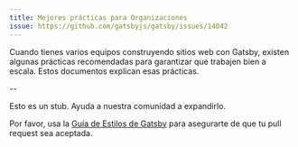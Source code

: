 ```yaml
---
title: Mejores prácticas para Organizaciones
issue: https://github.com/gatsbyjs/gatsby/issues/14042
---
```


Cuando tienes varios equipos construyendo sitios web con Gatsby, existen algunas prácticas recomendadas para garantizar que trabajen bien a escala. Estos documentos explican esas prácticas.

<GuideList slug={props.slug} />

--

Esto es un stub. Ayuda a nuestra comunidad a expandirlo.

Por favor, usa la [Guía de Estilos de Gatsby](/contributing/gatsby-style-guide/) para asegurarte de que tu pull request sea aceptada.

